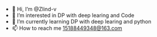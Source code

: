 - 👋 Hi, I’m @Zlind-v
- 👀 I’m interested in DP with deep learing and Code
- 🌱 I’m currently learning DP with deep learing and python
- 📫 How to reach me 15188449348@163.com

<!---
Zlind-v/Zlind-v is a ✨ special ✨ repository because its `README.md` (this file) appears on your GitHub profile.
You can click the Preview link to take a look at your changes.
--->
